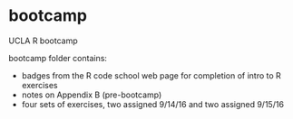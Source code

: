 # bootcamp
UCLA R bootcamp

bootcamp folder contains:
- badges from the R code school web page for completion of intro to R exercises
- notes on Appendix B (pre-bootcamp)
- four sets of exercises, two assigned 9/14/16 and two assigned 9/15/16

